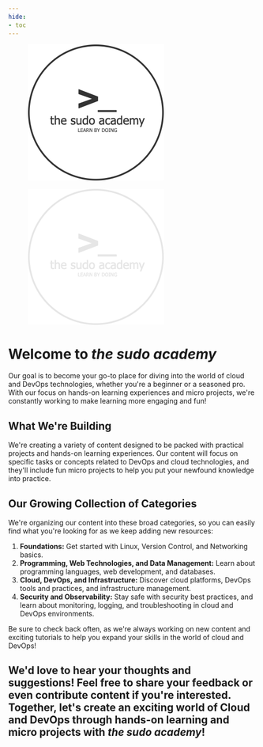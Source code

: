 ```yaml
---
hide:
- toc
---
```


<figure markdown>

  ![the sudo academy logo (light-mode)](./assets/images/tsa-logo-dark.png#only-light)

  ![the sudo academy logo (dark-mode)](./assets/images/tsa-logo-light.png#only-dark)

  <figcaption></figcaption>

</figure>

# Welcome to _**the sudo academy**_

Our goal is to become your go-to place for diving into the world of cloud and DevOps technologies, whether you're a beginner or a seasoned pro.
With our focus on hands-on learning experiences and micro projects, we're constantly working to make learning more engaging and fun!

## What We're Building
We're creating a variety of content designed to be packed with practical projects and hands-on learning experiences.
Our content will focus on specific tasks or concepts related to DevOps and cloud technologies, and they'll include fun micro projects to help you put your newfound knowledge into practice.

## Our Growing Collection of Categories
We're organizing our content into these broad categories, so you can easily find what you're looking for as we keep adding new resources:

1. **Foundations:** Get started with Linux, Version Control, and Networking basics.
2. **Programming, Web Technologies, and Data Management:** Learn about programming languages, web development, and databases.
3. **Cloud, DevOps, and Infrastructure:** Discover cloud platforms, DevOps tools and practices, and infrastructure management.
4. **Security and Observability:** Stay safe with security best practices, and learn about monitoring, logging, and troubleshooting in cloud and DevOps environments.

Be sure to check back often, as we're always working on new content and exciting tutorials to help you expand your skills in the world of cloud and DevOps!

We'd love to hear your thoughts and suggestions!
Feel free to share your feedback or even contribute content if you're interested.
Together, let's create an exciting world of Cloud and DevOps through hands-on learning and micro projects with _the sudo academy_!
---